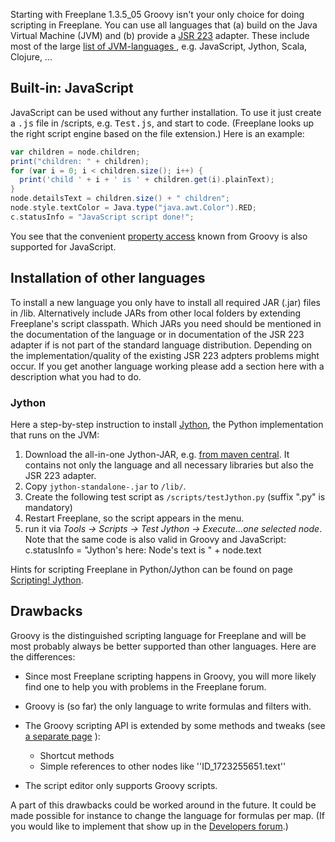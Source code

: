 <!-- toc -->

Starting with Freeplane 1.3.5_05 Groovy isn't your only choice for doing scripting in Freeplane. You can use all languages that (a) build on the Java Virtual Machine (JVM) and (b) provide a [JSR 223](http://en.wikipedia.org/wiki/Scripting_for_the_Java_Platform) adapter. These include most of the large [list of JVM-languages ](http://en.wikipedia.org/wiki/List_of_JVM_languages), e.g. JavaScript, Jython, Scala, Clojure, ...


## Built-in: JavaScript

JavaScript can be used without any further installation. To use it just create a <tt>.js</tt> file in <freeplane-user-dir>/scripts, e.g. <tt>Test.js</tt>, and start to code. (Freeplane looks up the right script engine based on the file extension.) Here is an example:
```groovy
var children = node.children;
print("children: " + children);
for (var i = 0; i < children.size(); i++) {
  print('child ' + i + ' is ' + children.get(i).plainText);
}
node.detailsText = children.size() + " children";
node.style.textColor = Java.type("java.awt.Color").RED;
c.statusInfo = "JavaScript script done!";
```

You see that the convenient [property access](../scripting/Scripting.md) known from Groovy is also supported for JavaScript.

## Installation of other languages

To install a new language you only have to install all required JAR (.jar) files in <freeplane-user-dir>/lib. Alternatively include JARs from other local folders by extending Freeplane's script classpath. Which JARs you need should be mentioned in the documentation of the language or in documentation of the JSR 223 adapter if is not part of the standard language distribution. Depending on the implementation/quality of the existing JSR 223 adpters problems might occur. If you get another language working please add a section here with a description what you had to do.

### Jython

Here a step-by-step instruction to install [Jython](http://jython.org), the Python implementation that runs on the JVM:

1. Download the all-in-one Jython-JAR, e.g. [from maven central](http://search.maven.org/#search%7Cga%7C1%7Ca%3A%22jython-standalone%22). It contains not only the language and all necessary libraries but also the JSR 223 adapter.
2. Copy <code>jython-standalone-<version>.jar</code> to <code><freeplane-user-dir>/lib/</code>.
3. Create the following test script as <code><freeplane-user-dir>/scripts/testJython.py</code> (suffix ".py" is mandatory)
4. Restart Freeplane, so the script appears in the menu.
5. run it via *Tools -> Scripts -> Test Jython -> Execute...one selected node*. Note that the same code is also valid in Groovy and JavaScript:
    c.statusInfo = "Jython's here: Node's text is " + node.text

Hints for scripting Freeplane in Python/Jython can be found on page [Scripting! Jython](../scripting/Scripting!_Jython.md).

## Drawbacks

Groovy is the distinguished scripting language for Freeplane and will be most probably always be better supported than other languages. Here are the differences:

* Since most Freeplane scripting happens in Groovy, you will more likely find one to help you with problems in the Freeplane forum.
* Groovy is (so far) the only language to write formulas and filters with.
* The Groovy scripting API is extended by some methods and tweaks (see [a separate page](Scripting!_text_editing.md) ):
    - Shortcut methods 
    - Simple references to other nodes like ''ID_1723255651.text''

* The script editor only supports Groovy scripts.

A part of this drawbacks could be worked around in the future. It could be made possible for instance to change the language for formulas per map. (If you would like to implement that show up in the [Developers forum](http://sourceforge.net/apps/phpbb/freeplane/viewforum.php?f=2).)

<!-- ({Category:Script}) -->

